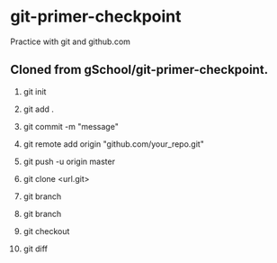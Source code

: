 # git-primer-checkpoint

Practice with git and github.com

Cloned from gSchool/git-primer-checkpoint.
---

1. git init
2. git add .
3. git commit -m "message"
4. git remote add origin "github.com/your_repo.git"
5. git push -u origin master

6. git clone <url.git>
7. git branch <branch name>
8. git branch
9. git checkout <branch name>
10. git diff <branch1> <branch2>
